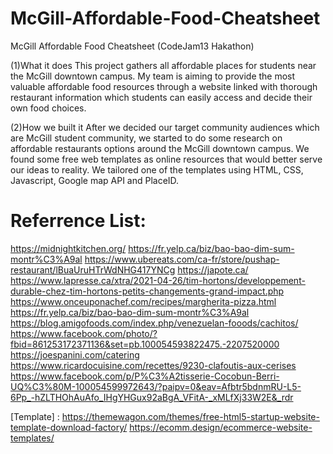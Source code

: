 # McGill-Affordable-Food-Cheatsheet
McGill Affordable Food Cheatsheet (CodeJam13 Hakathon)

(1)What it does
This project gathers all affordable places for students near the McGill downtown campus. My team is aiming to provide the most valuable affordable food resources through a website linked with thorough restaurant information which students can easily access and decide their own food choices.

(2)How we built it
After we decided our target community audiences which are McGill student community, we started to do some research on affordable restaurants options around the McGill downtown campus. We found some free web templates as online resources that would better serve our ideas to reality. We tailored one of the templates using HTML, CSS, Javascript, Google map API and PlaceID.


# Referrence List:

[Image]:
chrome-extension://bocbaocobfecmglnmeaeppambideimao/pdf/viewer.html?file=https%3A%2F%2Fwww.mcgill.ca%2Fstudentaid%2Ffiles%2Fstudentaid%2Fcheap_sheet_may_2021_0.pdf
https://midnightkitchen.org/
https://fr.yelp.ca/biz/bao-bao-dim-sum-montr%C3%A9al 
https://www.ubereats.com/ca-fr/store/pushap-restaurant/lBuaUruHTrWdNHG417YNCg 
https://japote.ca/
https://www.lapresse.ca/xtra/2021-04-26/tim-hortons/developpement-durable-chez-tim-hortons-petits-changements-grand-impact.php
https://www.onceuponachef.com/recipes/margherita-pizza.html
https://fr.yelp.ca/biz/bao-bao-dim-sum-montr%C3%A9al
https://blog.amigofoods.com/index.php/venezuelan-fooods/cachitos/
https://www.facebook.com/photo/?fbid=861253172371136&set=pb.100054593822475.-2207520000
https://joespanini.com/catering
https://www.ricardocuisine.com/recettes/9230-clafoutis-aux-cerises
https://www.facebook.com/p/P%C3%A2tisserie-Cocobun-Berri-UQ%C3%80M-100054599972643/?paipv=0&eav=Afbtr5bdnmRU-L5-6Pp_-hZLTHOhAuAfo_IHgYHGux92aBgA_VFitA-_xMLfXj33W2E&_rdr

[Template] :
 https://themewagon.com/themes/free-html5-startup-website-template-download-factory/
 https://ecomm.design/ecommerce-website-templates/

[API]: 
https://console.cloud.google.com/google/maps-apis/api-list?project=sonic-wavelet-405516
